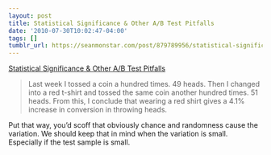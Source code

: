 ```yaml
---
layout: post
title: Statistical Significance & Other A/B Test Pitfalls
date: '2010-07-30T10:02:47-04:00'
tags: []
tumblr_url: https://seanmonstar.com/post/879789956/statistical-significance-in-ab-tests
---
```

[Statistical Significance & Other A/B Test Pitfalls](http://www.cennydd.co.uk/2009/statistical-significance-other-ab-test-pitfalls/)  

> Last week I tossed a coin a hundred times. 49 heads. Then I changed into a red t-shirt and tossed the same coin another hundred times. 51 heads. From this, I conclude that wearing a red shirt gives a 4.1% increase in conversion in throwing heads.

Put that way, you’d scoff that obviously chance and randomness cause the variation. We should keep that in mind when the variation is small. Especially if the test sample is small.

